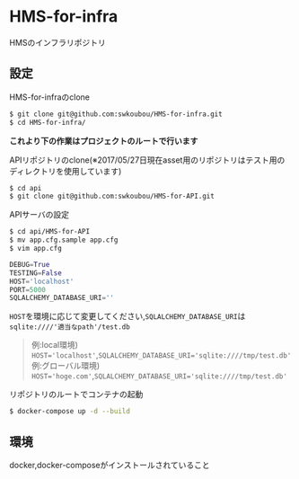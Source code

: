 # HMS-for-infra
HMSのインフラリポジトリ

## 設定
HMS-for-infraのclone
```bash
$ git clone git@github.com:swkoubou/HMS-for-infra.git
$ cd HMS-for-infra/
```
**これより下の作業はプロジェクトのルートで行います**

APIリポジトリのclone(※2017/05/27日現在asset用のリポジトリはテスト用のディレクトリを使用しています)
```bash
$ cd api
$ git clone git@github.com:swkoubou/HMS-for-API.git
```

APIサーバの設定
```bash
$ cd api/HMS-for-API
$ mv app.cfg.sample app.cfg
$ vim app.cfg
```
```python
DEBUG=True
TESTING=False
HOST='localhost'
PORT=5000
SQLALCHEMY_DATABASE_URI=''
```
`HOST`を環境に応じて変更してください,`SQLALCHEMY_DATABASE_URI`は`sqlite:////'適当なpath'/test.db`
> 例:local環境) `HOST='localhost'`,`SQLALCHEMY_DATABASE_URI='sqlite:////tmp/test.db'`  
> 例:グローバル環境) `HOST='hoge.com'`,`SQLALCHEMY_DATABASE_URI='sqlite:////tmp/test.db'`

リポジトリのルートでコンテナの起動
```bash
$ docker-compose up -d --build
```

## 環境
docker,docker-composeがインストールされていること

